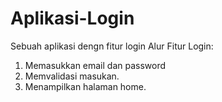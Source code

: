 # Aplikasi-Login
Sebuah aplikasi dengn fitur login
Alur Fitur Login:
1. Memasukkan email dan password
2. Memvalidasi masukan.
3. Menampilkan halaman home.
